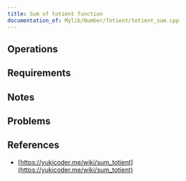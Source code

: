 ```yaml
---
title: Sum of totient function
documentation_of: Mylib/Number/Totient/totient_sum.cpp
---
```


## Operations

## Requirements

## Notes

## Problems

## References

- [https://yukicoder.me/wiki/sum_totient](https://yukicoder.me/wiki/sum_totient)

